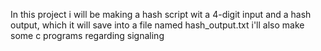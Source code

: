 In this project i will be making a hash script wit a 4-digit input and a hash output,
which it will save into a file named hash_output.txt
i'll also make some c programs regarding signaling

